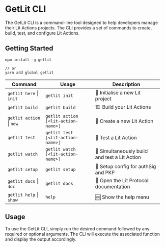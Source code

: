 # GetLit CLI

The GetLit CLI is a command-line tool designed to help developers manage their Lit Actions projects. The CLI provides a set of commands to create, build, test, and configure Lit Actions.

## Getting Started

```
npm install -g getlit

// or
yarn add global getlit
```

| Command                  | Usage                               | Description                               |
| ------------------------ | ----------------------------------- | ----------------------------------------- |
| `getlit here` \| `init` | `getlit init`                       | 🏁 Initialise a new Lit project           |
| `getlit build`           | `getlit build`                      | 🏗  Build your Lit Actions                |
| `getlit action` \| `new` | `getlit action [<lit-action-name>]` | 📝 Create a new Lit Action                |
| `getlit test`            | `getlit test [<lit-action-name>]`   | 🧪 Test a Lit Action                      |
| `getlit watch`           | `getlit watch [<lit-action-name>]`  | 🔧 Simultaneously build and test a Lit Action |
| `getlit setup`           | `getlit setup`                      | 🔑 Setup config for authSig and PKP      |
| `getlit docs` \| `doc` | `getlit docs`                       | 📖 Open the Lit Protocol documentation   |
| `getlit help` \|  `show` | `help`    | 🆘 Show the help menu                     |

## Usage

To use the GetLit CLI, simply run the desired command followed by any required or optional arguments. The CLI will execute the associated function and display the output accordingly.
